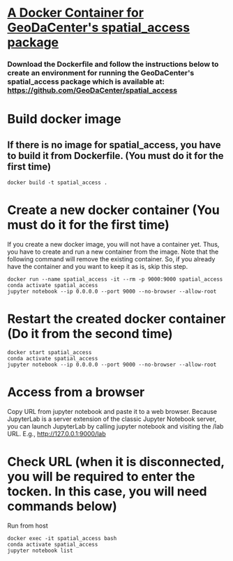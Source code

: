 # [A Docker Container for GeoDaCenter's spatial_access package](https://github.com/su-gis/docker_spatial_access)

### Download the Dockerfile and follow the instructions below to create an environment for running the GeoDaCenter's spatial_access package which is available at: https://github.com/GeoDaCenter/spatial_access

# Build docker image

## If there is no image for spatial_access, you have to build it from Dockerfile. (You must do it for the first time)

```
docker build -t spatial_access .
```

# Create a new docker container (You must do it for the first time)

If you create a new docker image, you will not have a container yet. 
Thus, you have to create and run a new container from the image.
Note that the following command will remove the existing container.
So, if you already have the container and you want to keep it as is, skip this step.

```
docker run --name spatial_access -it --rm -p 9000:9000 spatial_access
conda activate spatial_access
jupyter notebook --ip 0.0.0.0 --port 9000 --no-browser --allow-root
```

# Restart the created docker container (Do it from the second time)

```
docker start spatial_access
conda activate spatial_access
jupyter notebook --ip 0.0.0.0 --port 9000 --no-browser --allow-root
```

# Access from a browser

Copy URL from jupyter notebook and paste it to a web browser.
Because JupyterLab is a server extension of the classic Jupyter Notebook server, you can launch JupyterLab by calling jupyter notebook and visiting the /lab URL. E.g., http://127.0.0.1:9000/lab



# Check URL (when it is disconnected, you will be required to enter the tocken. In this case, you will need commands below)

Run from host
```
docker exec -it spatial_access bash
conda activate spatial_access
jupyter notebook list
```




